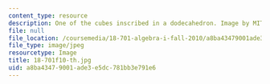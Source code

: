 ```yaml
---
content_type: resource
description: One of the cubes inscribed in a dodecahedron. Image by MIT OpenCourseWare.
file: null
file_location: /coursemedia/18-701-algebra-i-fall-2010/a8ba43479001ade3e5dc781bb3e791e6_18-701f10-th.jpg
file_type: image/jpeg
resourcetype: Image
title: 18-701f10-th.jpg
uid: a8ba4347-9001-ade3-e5dc-781bb3e791e6
---
```

